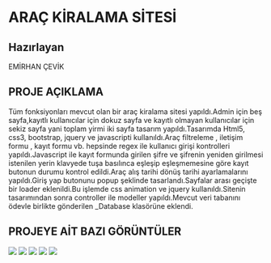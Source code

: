 # ARAÇ KİRALAMA SİTESİ

## Hazırlayan
EMİRHAN ÇEVİK

## PROJE AÇIKLAMA
Tüm fonksiyonları mevcut olan bir araç kiralama sitesi yapıldı.Admin için beş sayfa,kayıtlı kullanıcılar için dokuz sayfa ve kayıtlı olmayan kullanıcılar için sekiz sayfa yani toplam yirmi iki sayfa tasarım yapıldı.Tasarımda Html5, css3, bootstrap, jquery ve javascripti kullanıldı.Araç filtreleme , iletişim formu , kayıt formu vb. hepsinde regex ile kullanıcı girişi kontrolleri yapıldı.Javascript ile kayıt formunda girilen şifre ve şifrenin yeniden girilmesi istenilen yerin klavyede tuşa basılınca eşleşip eşleşmemesine göre kayıt butonun durumu kontrol edildi.Araç alış tarihi dönüş tarihi ayarlamalarını yapıldı.Giriş yap butonunu popup şeklinde tasarlandı.Sayfalar arası geçişte bir loader eklenildi.Bu işlemde css animation ve jquery kullanıldı.Sitenin tasarımından sonra controller ile modeller yapıldı.Mevcut veri tabanını ödevle birlikte gönderilen _Database klasörüne eklendi.

## PROJEYE AİT BAZI GÖRÜNTÜLER
![](https://imgyukle.com/f/2022/12/18/Jp0Z6Q.png)
![](https://imgyukle.com/f/2022/12/18/Jp7km0.png)
![](https://imgyukle.com/f/2022/12/18/Jp7ntp.png)
![](https://imgyukle.com/f/2022/12/18/Jp7rOM.png)
![](https://imgyukle.com/f/2022/12/18/Jp7TCU.png)
